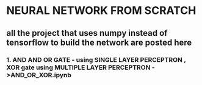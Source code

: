 # NEURAL NETWORK FROM SCRATCH

## all the project that uses numpy instead of tensorflow to build the network are posted here

### 1. AND AND OR GATE - using SINGLE LAYER PERCEPTRON , XOR gate using MULTIPLE LAYER PERCEPTRON ->AND_OR_XOR.ipynb
